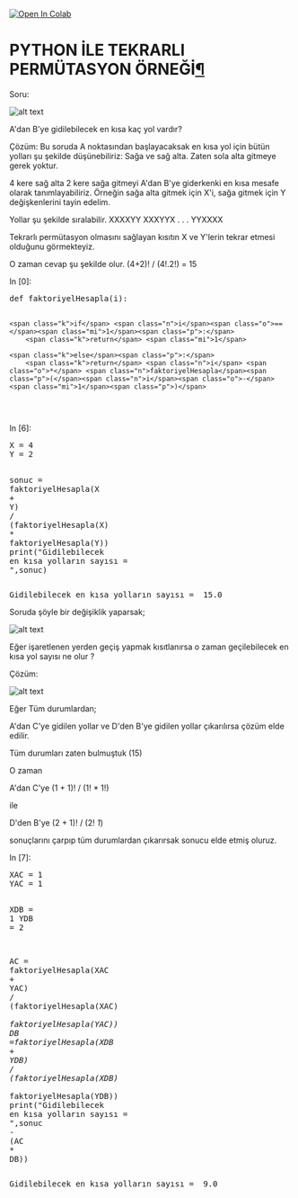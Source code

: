 <div id="notebook" class="js-html">
<div class="cell border-box-sizing text_cell rendered">
<div class="prompt input_prompt">
</div>
<div class="inner_cell">
<div class="text_cell_render border-box-sizing rendered_html">
<p><a href="https://colab.research.google.com/github/aydincagatay/Probability-for-discrete-random-variable/blob/master/TekrarliPermutasyon.ipynb" target="_parent"><img src="https://camo.githubusercontent.com/52feade06f2fecbf006889a904d221e6a730c194/68747470733a2f2f636f6c61622e72657365617263682e676f6f676c652e636f6d2f6173736574732f636f6c61622d62616467652e737667" alt="Open In Colab" data-canonical-src="https://colab.research.google.com/assets/colab-badge.svg"></a></p>

</div>
</div>
</div>
<div class="cell border-box-sizing text_cell rendered">
<div class="prompt input_prompt">
</div>
<div class="inner_cell">
<div class="text_cell_render border-box-sizing rendered_html">
<h1>
<strong>PYTHON İLE TEKRARLI PERMÜTASYON ÖRNEĞİ</strong><a class="anchor-link" href="#PYTHON-%C4%B0LE-TEKRARLI-PERM%C3%9CTASYON-%C3%96RNE%C4%9E%C4%B0">¶</a>
</h1>
<p>Soru:</p>
<p><img src="https://camo.githubusercontent.com/859175ebfda7fa4bdb85a957d30280336176aadf/68747470733a2f2f6769746875622e636f6d2f617964696e636167617461792f50726f626162696c6974792d666f722d64697363726574652d72616e646f6d2d7661726961626c652f626c6f622f6d61737465722f696d616765732f7470312e706e673f7261773d74727565" alt="alt text" data-canonical-src="https://github.com/aydincagatay/Probability-for-discrete-random-variable/blob/master/images/tp1.png?raw=true"></p>
<p>A'dan B'ye gidilebilecek en kısa kaç yol vardır?</p>
<p>Çözüm:
Bu soruda A noktasından başlayacaksak en kısa yol için bütün yolları şu şekilde düşünebiliriz: Sağa ve sağ alta. Zaten sola alta gitmeye gerek yoktur.</p>
<p>4 kere sağ alta 2 kere sağa gitmeyi A'dan B'ye giderkenki en kısa mesafe olarak tanımlayabiliriz.
Örneğin sağa alta gitmek için X'i, sağa gitmek için Y değişkenlerini tayin edelim.</p>
<p>Yollar şu şekilde sıralabilir.
XXXXYY
XXXYYX
.
.
.
YYXXXX</p>
<p>Tekrarlı permütasyon olmasını sağlayan kısıtın X ve Y'lerin tekrar etmesi olduğunu görmekteyiz.</p>
<p>O zaman cevap şu şekilde olur. (4+2)! / (4!.2!) = 15</p>

</div>
</div>
</div>
<div class="cell border-box-sizing code_cell rendered">
<div class="input">
<div class="prompt input_prompt">In&nbsp;[0]:</div>
<div class="inner_cell">
    <div class="input_area">
<div class=" highlight hl-ipython3"><pre><span></span><span class="k">def</span> <span class="nf">faktoriyelHesapla</span><span class="p">(</span><span class="n">i</span><span class="p">):</span>
    
    <span class="k">if</span> <span class="n">i</span><span class="o">==</span><span class="mi">1</span><span class="p">:</span>       
        <span class="k">return</span> <span class="mi">1</span>
    
    <span class="k">else</span><span class="p">:</span> 
        <span class="k">return</span> <span class="n">i</span> <span class="o">*</span> <span class="n">faktoriyelHesapla</span><span class="p">(</span><span class="n">i</span><span class="o">-</span><span class="mi">1</span><span class="p">)</span>
</pre></div>

</div>
</div>
</div>

</div>
<div class="cell border-box-sizing code_cell rendered">
<div class="input">
<div class="prompt input_prompt">In&nbsp;[6]:</div>
<div class="inner_cell">
    <div class="input_area">
<div class=" highlight hl-ipython3"><pre><span></span><span class="n">X</span> <span class="o">=</span> <span class="mi">4</span>
<span class="n">Y</span> <span class="o">=</span> <span class="mi">2</span>

<span class="n">sonuc</span> <span class="o">=</span> <span class="n">faktoriyelHesapla</span><span class="p">(</span><span class="n">X</span> <span class="o">+</span> <span class="n">Y</span><span class="p">)</span> <span class="o">/</span> <span class="p">(</span><span class="n">faktoriyelHesapla</span><span class="p">(</span><span class="n">X</span><span class="p">)</span> <span class="o">*</span> <span class="n">faktoriyelHesapla</span><span class="p">(</span><span class="n">Y</span><span class="p">))</span>
<span class="nb">print</span><span class="p">(</span><span class="s2">"Gidilebilecek en kısa yolların sayısı = "</span><span class="p">,</span><span class="n">sonuc</span><span class="p">)</span>
</pre></div>

</div>
</div>
</div>

<div class="output_wrapper">
<div class="output">


<div class="output_area">
<div class="prompt"></div>
<div class="output_subarea output_stream output_stdout output_text">
<pre>Gidilebilecek en kısa yolların sayısı =  15.0
</pre>
</div>
</div>

</div>
</div>

</div>
<div class="cell border-box-sizing text_cell rendered">
<div class="prompt input_prompt">
</div>
<div class="inner_cell">
<div class="text_cell_render border-box-sizing rendered_html">
<p>Soruda şöyle bir değişiklik yaparsak;</p>
<p><img src="https://camo.githubusercontent.com/90d4b86137e3002689aa861078d8cc72d0935ece/68747470733a2f2f6769746875622e636f6d2f617964696e636167617461792f50726f626162696c6974792d666f722d64697363726574652d72616e646f6d2d7661726961626c652f626c6f622f6d61737465722f696d616765732f7470322e706e673f7261773d74727565" alt="alt text" data-canonical-src="https://github.com/aydincagatay/Probability-for-discrete-random-variable/blob/master/images/tp2.png?raw=true"></p>
<p>Eğer işaretlenen  yerden geçiş yapmak kısıtlanırsa o zaman geçilebilecek en kısa yol sayısı ne olur ?</p>
<p>Çözüm:</p>
<p><img src="https://camo.githubusercontent.com/9c63cd796c8bf7ed55f666b3e4dc2a497d6b1596/68747470733a2f2f6769746875622e636f6d2f617964696e636167617461792f50726f626162696c6974792d666f722d64697363726574652d72616e646f6d2d7661726961626c652f626c6f622f6d61737465722f696d616765732f7470332e706e673f7261773d74727565" alt="alt text" data-canonical-src="https://github.com/aydincagatay/Probability-for-discrete-random-variable/blob/master/images/tp3.png?raw=true"></p>
<p>Eğer Tüm durumlardan;</p>
<p>A'dan C'ye gidilen yollar ve D'den B'ye gidilen yollar çıkarılırsa çözüm elde edilir.</p>
<p>Tüm durumları zaten bulmuştuk (15)</p>
<p>O zaman</p>
<p>A'dan C'ye (1 + 1)! / (1! * 1!)</p>
<p>ile</p>
<p>D'den B'ye (2 + 1)! / (2! <em> 1</em>)</p>
<p>sonuçlarını çarpıp tüm durumlardan çıkarırsak sonucu elde etmiş oluruz.</p>

</div>
</div>
</div>
<div class="cell border-box-sizing code_cell rendered">
<div class="input">
<div class="prompt input_prompt">In&nbsp;[7]:</div>
<div class="inner_cell">
    <div class="input_area">
<div class=" highlight hl-ipython3"><pre><span></span><span class="n">XAC</span> <span class="o">=</span> <span class="mi">1</span>
<span class="n">YAC</span> <span class="o">=</span> <span class="mi">1</span>

<span class="n">XDB</span> <span class="o">=</span> <span class="mi">1</span>
<span class="n">YDB</span> <span class="o">=</span> <span class="mi">2</span>

<span class="n">AC</span> <span class="o">=</span> <span class="n">faktoriyelHesapla</span><span class="p">(</span><span class="n">XAC</span> <span class="o">+</span> <span class="n">YAC</span><span class="p">)</span> <span class="o">/</span> <span class="p">(</span><span class="n">faktoriyelHesapla</span><span class="p">(</span><span class="n">XAC</span><span class="p">)</span> <span class="o">*</span> <span class="n">faktoriyelHesapla</span><span class="p">(</span><span class="n">YAC</span><span class="p">))</span>
<span class="n">DB</span> <span class="o">=</span><span class="n">faktoriyelHesapla</span><span class="p">(</span><span class="n">XDB</span> <span class="o">+</span> <span class="n">YDB</span><span class="p">)</span> <span class="o">/</span> <span class="p">(</span><span class="n">faktoriyelHesapla</span><span class="p">(</span><span class="n">XDB</span><span class="p">)</span> <span class="o">*</span> <span class="n">faktoriyelHesapla</span><span class="p">(</span><span class="n">YDB</span><span class="p">))</span>
<span class="nb">print</span><span class="p">(</span><span class="s2">"Gidilebilecek en kısa yolların sayısı = "</span><span class="p">,</span><span class="n">sonuc</span> <span class="o">-</span> <span class="p">(</span><span class="n">AC</span> <span class="o">*</span> <span class="n">DB</span><span class="p">))</span>
</pre></div>

</div>
</div>
</div>

<div class="output_wrapper">
<div class="output">


<div class="output_area">
<div class="prompt"></div>
<div class="output_subarea output_stream output_stdout output_text">
<pre>Gidilebilecek en kısa yolların sayısı =  9.0
</pre>
</div>
</div>

</div>
</div>

</div>
 

</div>